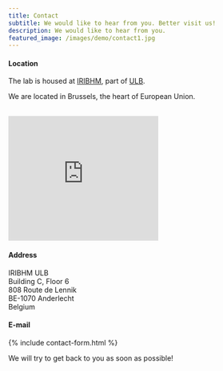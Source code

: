 ```yaml
---
title: Contact
subtitle: We would like to hear from you. Better visit us!
description: We would like to hear from you.
featured_image: /images/demo/contact1.jpg
---
```


#### Location

The lab is housed at [IRIBHM](https://iribhm.org/), part of [ULB](https://www.ulb.be/en).

We are located in Brussels, the heart of European Union.<br/>
<br/>
<iframe src="https://www.google.com/maps/embed?pb=!1m18!1m12!1m3!1d2520.9801652618257!2d4.265410415575088!3d50.81300617952712!2m3!1f0!2f0!3f0!3m2!1i1024!2i768!4f13.1!3m3!1m2!1s0x47c3c6f714650e4f%3A0x89c304a080aa50dc!2sInstitut+de+Recherche+Interdisciplinaire+en+Biologie+Humaine+et+Mol%C3%A9culaire+(IRIBHM)!5e0!3m2!1sen!2sde!4v1561750621447!5m2!1sen!2sde" width="300" height="250" frameborder="0" style="border:0" allowfullscreen></iframe>

#### Address

IRIBHM ULB<br/>
Building C, Floor 6<br/>
808 Route de Lennik <br/> 
BE-1070 Anderlecht <br/> 
Belgium

#### E-mail

{% include contact-form.html %}

<!--We've made a contact form that you can use with [Formspree](https://formspree.io/) to handle up to 50 submissions per month for free. You could also easily switch out the end-point to use another contact form service.-->
We will try to get back to you as soon as possible!
